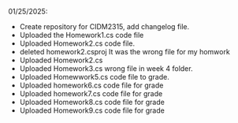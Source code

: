 01/25/2025: 
- Create repository for CIDM2315, add changelog file.
- Uploaded the Homework1.cs code file
- Uploaded Homework2.cs code file.
- deleted homework2.csproj  It was the wrong file for my homwork
- Uploaded Homework2.cs
- Uploaded Homework3.cs wrong file in week 4 folder.
- Uploaded Homewwork5.cs code file to grade.
- Uploaded homework6.cs code file for grade
- Uploaded homework7.cs code file for grade
- Uploaded Homework8.cs code file for grade 
- Uploaded Homework9.cs code file for grade

